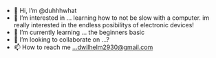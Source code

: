 - 👋 Hi, I’m @duhhhwhat
- 👀 I’m interested in ... learning how to not be slow with a computer. im really interested in the endless posibilitys of electronic devices!
- 🌱 I’m currently learning ... the beginners basic
- 💞️ I’m looking to collaborate on ...?
- 📫 How to reach me ...dwilhelm2930@gmail.com

<!---
duhhhwhat/duhhhwhat is a ✨ special ✨ repository because its `README.md` (this file) appears on your GitHub profile.
You can click the Preview link to take a look at your changes.
--->

